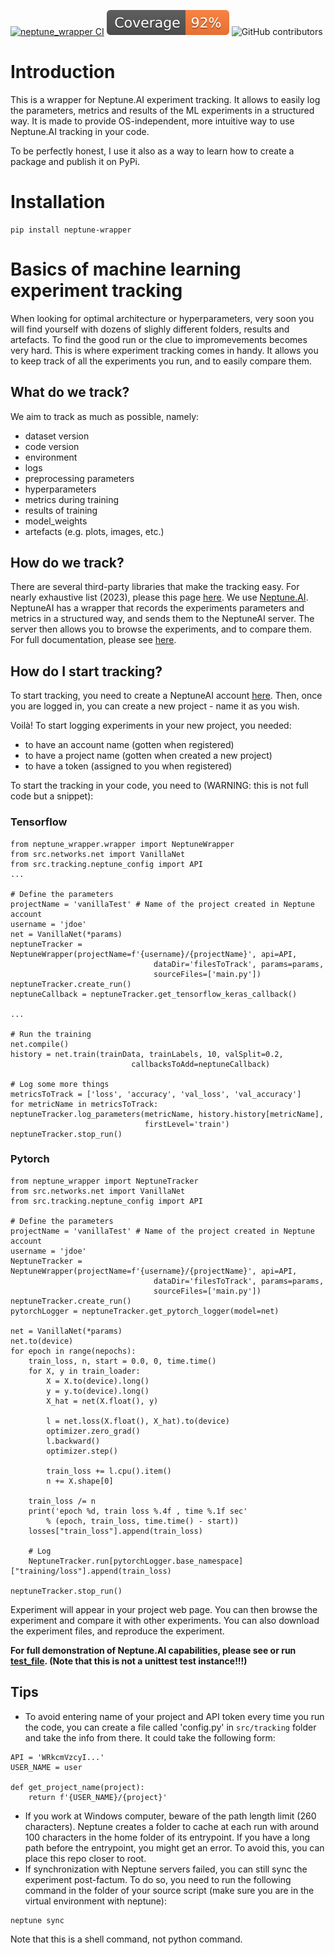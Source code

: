 <!-- ========================== -->

[![neptune_wrapper CI](https://github.com/bryzgalovdm/neptune_wrapper/actions/workflows/unit-test.yml/badge.svg)](https://github.com/bryzgalovdm/neptune_wrapper/actions/workflows/unit-test.yml)
[![Coverage Status](https://raw.githubusercontent.com/bryzgalovdm/neptune_wrapper/python-coverage-comment-action-data/badge.svg)](https://raw.githubusercontent.com/bryzgalovdm/neptune_wrapper/python-coverage-comment-action-data/badge.svg)
![GitHub contributors](https://img.shields.io/github/contributors/bryzgalovdm/neptune_wrapper)

# Introduction
This is a wrapper for Neptune.AI experiment tracking. It allows to easily log the 
parameters, metrics and results of the ML experiments in a structured way. It is made to
provide OS-independent, more intuitive way to use Neptune.AI tracking in your code.

To be perfectly honest, I use it also as a way to learn how to create a package and
publish it on PyPi.

# Installation
```
pip install neptune-wrapper
```

# Basics of machine learning experiment tracking

When looking for optimal architecture or hyperparameters, very soon you will find 
yourself with dozens of slighly different folders, results and artefacts. To find
the good run or the clue to impromevements becomes very hard. This is where experiment 
tracking comes in handy. It allows you to keep track of all the experiments you run,
and to easily compare them.

## What do we track?
We aim to track as much as possible, namely:
* dataset version
* code version
* environment
* logs
* preprocessing parameters
* hyperparameters
* metrics during training
* results of training
* model_weights
* artefacts (e.g. plots, images, etc.)

## How do we track?
There are several third-party libraries that make the tracking easy. For nearly exhaustive list (2023), 
please this page [here](https://neptune.ai/blog/best-ml-experiment-tracking-tools). We 
use [Neptune.AI](https://neptune.ai/product/experiment-tracking). NeptuneAI has a
wrapper that records the experiments parameters and metrics in a structured way, and
sends them to the NeptuneAI server. The server then allows you to browse the experiments, and to compare them. For full documentation, please see [here](https://docs.neptune.ai/).

## How do I start tracking?
To start tracking, you need to create a NeptuneAI account [here](https://app.neptune.ai/register).
Then, once you are logged in, you can create a new project - name it as you wish.

Voilà! To start logging experiments in your new project, you needed:
* to have an account name (gotten when registered)
* to have a project name (gotten when created a new project)
* to have a token (assigned to you when registered)

To start the tracking in your code, you need to (WARNING: this is not full code but a snippet):
### Tensorflow
```
from neptune_wrapper.wrapper import NeptuneWrapper
from src.networks.net import VanillaNet
from src.tracking.neptune_config import API
...

# Define the parameters
projectName = 'vanillaTest' # Name of the project created in Neptune account
username = 'jdoe'
net = VanillaNet(*params)
neptuneTracker = NeptuneWrapper(projectName=f'{username}/{projectName}', api=API,
                                dataDir='filesToTrack', params=params,
                                sourceFiles=['main.py'])
neptuneTracker.create_run()
neptuneCallback = neptuneTracker.get_tensorflow_keras_callback()

...

# Run the training
net.compile()
history = net.train(trainData, trainLabels, 10, valSplit=0.2,
                           callbacksToAdd=neptuneCallback)
                           
# Log some more things
metricsToTrack = ['loss', 'accuracy', 'val_loss', 'val_accuracy']
for metricName in metricsToTrack:
neptuneTracker.log_parameters(metricName, history.history[metricName],
                              firstLevel='train')
neptuneTracker.stop_run()                                                       
```
### Pytorch
```
from neptune_wrapper import NeptuneTracker
from src.networks.net import VanillaNet
from src.tracking.neptune_config import API

# Define the parameters
projectName = 'vanillaTest' # Name of the project created in Neptune account
username = 'jdoe'
NeptuneTracker = NeptuneWrapper(projectName=f'{username}/{projectName}', api=API,
                                dataDir='filesToTrack', params=params,
                                sourceFiles=['main.py'])
neptuneTracker.create_run()
pytorchLogger = neptuneTracker.get_pytorch_logger(model=net)

net = VanillaNet(*params)
net.to(device)
for epoch in range(nepochs):
    train_loss, n, start = 0.0, 0, time.time()
    for X, y in train_loader:
        X = X.to(device).long()
        y = y.to(device).long()
        X_hat = net(X.float(), y)

        l = net.loss(X.float(), X_hat).to(device)
        optimizer.zero_grad()
        l.backward()
        optimizer.step()

        train_loss += l.cpu().item()
        n += X.shape[0]

    train_loss /= n
    print('epoch %d, train loss %.4f , time %.1f sec'
        % (epoch, train_loss, time.time() - start))
    losses["train_loss"].append(train_loss)

    # Log
    NeptuneTracker.run[pytorchLogger.base_namespace]["training/loss"].append(train_loss)
    
neptuneTracker.stop_run()
```

Experiment will appear in your project web page. You can then browse the experiment and 
compare it with other experiments. You can also download the experiment files, and
reproduce the experiment.

**For full demonstration of Neptune.AI capabilities, please see or run [test_file](../../tests/neptune_wrapper_tests.py).
(Note that this is not a unittest test instance!!!)** 

## Tips
* To avoid entering name of your project and API token every time you run the code,
you can create a file called 'config.py' in `src/tracking` folder and take the info
from there. It could take the following form:
```
API = 'WRkcmVzcyI...'
USER_NAME = user

def get_project_name(project):
    return f'{USER_NAME}/{project}'
```
* If you work at Windows computer, beware of the path length limit (260 characters). Neptune
creates a folder to cache at each run with around 100 characters in the home folder of its
entrypoint. If you have a long path before the entrypoint, you might get an error. To avoid
this, you can place this repo closer to root.
* If synchronization with Neptune servers failed, you can still sync the experiment post-factum.
To do so, you need to run the following command in the folder of your source script (make
sure you are in the virtual environment with neptune):
```
neptune sync
```
Note that this is a shell command, not python command.
